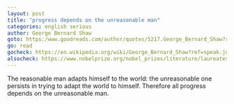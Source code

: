 ```yaml
---
layout: post
title: "progress depends on the unreasonable man"
categories: english serious
author: George Bernard Shaw
goto: https:/www.goodreads.com/author/quotes/5217.George_Bernard_Shaw?ref=speak.junglestar.org
go: read
gocheck: https://en.wikipedia.org/wiki/George_Bernard_Shaw?ref=speak.junglestar.org
alsocheck: https://www.nobelprize.org/nobel_prizes/literature/laureates/1925/shaw-bio.html?ref=speak.junglestar.org
---
```


The reasonable man adapts himself to the world: the unreasonable one persists in trying to adapt the world to himself. Therefore all progress depends on the unreasonable man.
